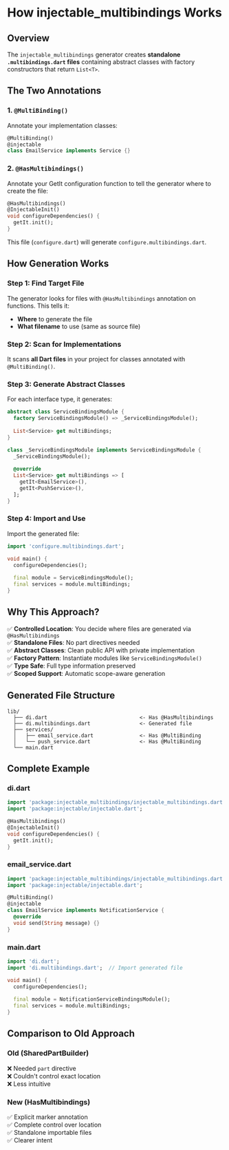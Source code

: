# How injectable_multibindings Works

## Overview

The `injectable_multibindings` generator creates **standalone `.multibindings.dart` files** containing abstract classes with factory constructors that return `List<T>`.

## The Two Annotations

### 1. `@MultiBinding()` 
Annotate your implementation classes:
```dart
@MultiBinding()
@injectable
class EmailService implements Service {}
```

### 2. `@HasMultibindings()`
Annotate your GetIt configuration function to tell the generator where to create the file:
```dart
@HasMultibindings()
@InjectableInit()
void configureDependencies() {
  getIt.init();
}
```

This file (`configure.dart`) will generate `configure.multibindings.dart`.

## How Generation Works

### Step 1: Find Target File
The generator looks for files with `@HasMultibindings` annotation on functions. This tells it:
- **Where** to generate the file
- **What filename** to use (same as source file)

### Step 2: Scan for Implementations
It scans **all Dart files** in your project for classes annotated with `@MultiBinding()`.

### Step 3: Generate Abstract Classes
For each interface type, it generates:

```dart
abstract class ServiceBindingsModule {
  factory ServiceBindingsModule() => _ServiceBindingsModule();
  
  List<Service> get multiBindings;
}

class _ServiceBindingsModule implements ServiceBindingsModule {
  _ServiceBindingsModule();
  
  @override
  List<Service> get multiBindings => [
    getIt<EmailService>(),
    getIt<PushService>(),
  ];
}
```

### Step 4: Import and Use
Import the generated file:
```dart
import 'configure.multibindings.dart';

void main() {
  configureDependencies();
  
  final module = ServiceBindingsModule();
  final services = module.multiBindings;
}
```

## Why This Approach?

✅ **Controlled Location**: You decide where files are generated via `@HasMultibindings`  
✅ **Standalone Files**: No part directives needed  
✅ **Abstract Classes**: Clean public API with private implementation  
✅ **Factory Pattern**: Instantiate modules like `ServiceBindingsModule()`  
✅ **Type Safe**: Full type information preserved  
✅ **Scoped Support**: Automatic scope-aware generation  

## Generated File Structure

```
lib/
  ├── di.dart                              <- Has @HasMultibindings
  ├── di.multibindings.dart                <- Generated file
  ├── services/
  │   ├── email_service.dart               <- Has @MultiBinding
  │   └── push_service.dart                <- Has @MultiBinding
  └── main.dart
```

## Complete Example

### di.dart
```dart
import 'package:injectable_multibindings/injectable_multibindings.dart';
import 'package:injectable/injectable.dart';

@HasMultibindings()
@InjectableInit()
void configureDependencies() {
  getIt.init();
}
```

### email_service.dart
```dart
import 'package:injectable_multibindings/injectable_multibindings.dart';
import 'package:injectable/injectable.dart';

@MultiBinding()
@injectable
class EmailService implements NotificationService {
  @override
  void send(String message) {}
}
```

### main.dart
```dart
import 'di.dart';
import 'di.multibindings.dart';  // Import generated file

void main() {
  configureDependencies();
  
  final module = NotificationServiceBindingsModule();
  final services = module.multiBindings;
}
```

## Comparison to Old Approach

### Old (SharedPartBuilder)
❌ Needed `part` directive  
❌ Couldn't control exact location  
❌ Less intuitive  

### New (HasMultibindings)
✅ Explicit marker annotation  
✅ Complete control over location  
✅ Standalone importable files  
✅ Clearer intent  


